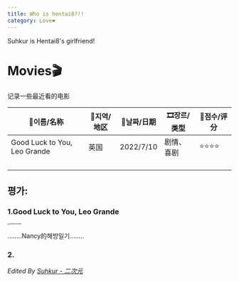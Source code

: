```yaml
---
title: Who is hentai8?!!
category: Love❤
---
```


Suhkur is Hentai8's girlfriend! 

<!-- more -->

# Movies🎬

记录一些最近看的电影

| 💙이름/名称                   | 🔻지역/地区 | 📆날짜/日期 | 🎞장르/类型 | 💯점수/评分 |
| ---------------------------- | ---------- | ---------- | ---------- | ---------- |
| Good Luck to You, Leo Grande | 英国       | 2022/7/10  | 剧情、喜剧 | ⭐⭐⭐⭐       |
|                              |            |            |            |            |
|                              |            |            |            |            |
|                              |            |            |            |            |
|                              |            |            |            |            |

## 평가:

### 1.Good Luck to You, Leo Grande

<img src="C:\Users\Suhkur\Desktop\1659002300669.png" alt="1659002300669" style="zoom:25%;" />

........Nancy的해방일기........

### 2.


_Edited By [Suhkur - 二次元](https://www.bilibili.com/)_

